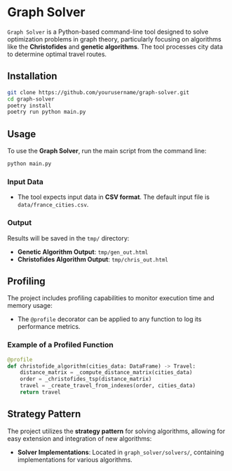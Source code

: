 # Graph Solver

`Graph Solver` is a Python-based command-line tool designed to solve optimization problems in graph theory, particularly focusing on algorithms like the **Christofides** and **genetic algorithms**. The tool processes city data to determine optimal travel routes.

## Installation

```sh
git clone https://github.com/yourusername/graph-solver.git
cd graph-solver
poetry install
poetry run python main.py
```

## Usage

To use the **Graph Solver**, run the main script from the command line:

```sh
python main.py
```

### Input Data

- The tool expects input data in **CSV format**. The default input file is `data/france_cities.csv`.

### Output

Results will be saved in the `tmp/` directory:
- **Genetic Algorithm Output**: `tmp/gen_out.html`
- **Christofides Algorithm Output**: `tmp/chris_out.html`

## Profiling

The project includes profiling capabilities to monitor execution time and memory usage:

- The `@profile` decorator can be applied to any function to log its performance metrics.

### Example of a Profiled Function

```python
@profile
def christofide_algorithm(cities_data: DataFrame) -> Travel:
    distance_matrix = _compute_distance_matrix(cities_data)
    order = _christofides_tsp(distance_matrix)
    travel = _create_travel_from_indexes(order, cities_data)
    return travel
```

## Strategy Pattern

The project utilizes the **strategy pattern** for solving algorithms, allowing for easy extension and integration of new algorithms:

- **Solver Implementations**: Located in `graph_solver/solvers/`, containing implementations for various algorithms.
